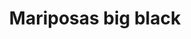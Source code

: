 ---
title: Mariposas big black
date: 
draft: false

# descripcion
description : Aros colgantes pasantes en plata 925 y ónix

materials: 

color: 

dimensions: largo total 3.4cm ancho 2,4 cm

code: 01-01-0799

type: "Aros"

categories: []

price: $4.820,00

price_eftvo: $4.100,00

# Images
# first image will be shown in the product page
images:
  # - image: "images/path_to_image"
  # La ubicacion de las imagenes es imagenes/Aros/Aros.Colgantes/01-01-0799-mariposas-big-black
  - image: "./images/aros/colgantes/01-01-0799-mariposas-big-black_a.jpg"
  - image: "./images/aros/colgantes/01-01-0799-mariposas-big-black_b.jpg"
---